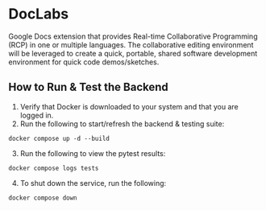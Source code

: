 # DocLabs

Google Docs extension that provides Real-time Collaborative Programming (RCP) in one or multiple languages. The collaborative editing environment will be leveraged to create a quick, portable, shared software development environment for quick code demos/sketches.

## How to Run & Test the Backend

1. Verify that Docker is downloaded to your system and that you are logged in.
2. Run the following to start/refresh the backend & testing suite:

```
docker compose up -d --build
```

3. Run the following to view the pytest results:

```
docker compose logs tests
```

4. To shut down the service, run the following:

```
docker compose down
```

